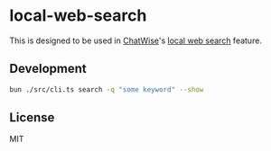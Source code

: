# local-web-search

This is designed to be used in [ChatWise](https://chatwise.app)'s [local web search](https://docs.chatwise.app/web-search.html#local-browsers) feature.

## Development

```bash
bun ./src/cli.ts search -q "some keyword" --show
```

## License

MIT
